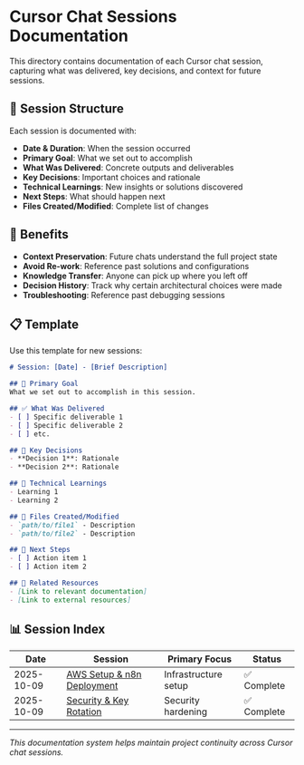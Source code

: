# Cursor Chat Sessions Documentation

This directory contains documentation of each Cursor chat session, capturing what was delivered, key decisions, and context for future sessions.

## 📁 Session Structure

Each session is documented with:
- **Date & Duration**: When the session occurred
- **Primary Goal**: What we set out to accomplish
- **What Was Delivered**: Concrete outputs and deliverables
- **Key Decisions**: Important choices and rationale
- **Technical Learnings**: New insights or solutions discovered
- **Next Steps**: What should happen next
- **Files Created/Modified**: Complete list of changes

## 🎯 Benefits

- **Context Preservation**: Future chats understand the full project state
- **Avoid Re-work**: Reference past solutions and configurations
- **Knowledge Transfer**: Anyone can pick up where you left off
- **Decision History**: Track why certain architectural choices were made
- **Troubleshooting**: Reference past debugging sessions

## 📋 Template

Use this template for new sessions:

```markdown
# Session: [Date] - [Brief Description]

## 🎯 Primary Goal
What we set out to accomplish in this session.

## ✅ What Was Delivered
- [ ] Specific deliverable 1
- [ ] Specific deliverable 2
- [ ] etc.

## 🔧 Key Decisions
- **Decision 1**: Rationale
- **Decision 2**: Rationale

## 🧠 Technical Learnings
- Learning 1
- Learning 2

## 📁 Files Created/Modified
- `path/to/file1` - Description
- `path/to/file2` - Description

## 🚀 Next Steps
- [ ] Action item 1
- [ ] Action item 2

## 🔗 Related Resources
- [Link to relevant documentation]
- [Link to external resources]
```

## 📊 Session Index

| Date | Session | Primary Focus | Status |
|------|---------|---------------|--------|
| 2025-10-09 | [AWS Setup & n8n Deployment](2025-10-09-aws-setup-n8n-deployment.md) | Infrastructure setup | ✅ Complete |
| 2025-10-09 | [Security & Key Rotation](2025-10-09-security-key-rotation.md) | Security hardening | ✅ Complete |

---
*This documentation system helps maintain project continuity across Cursor chat sessions.*
